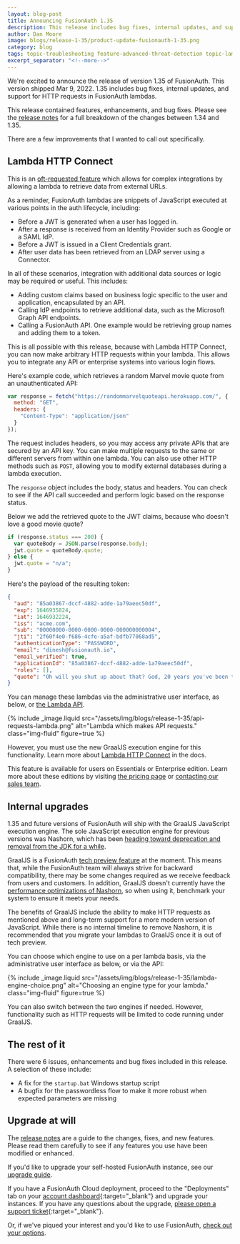 ```yaml
---
layout: blog-post
title: Announcing FusionAuth 1.35
description: This release includes bug fixes, internal updates, and support for HTTP requests in FusionAuth lambdas.
author: Dan Moore
image: blogs/release-1-35/product-update-fusionauth-1-35.png
category: blog
tags: topic-troubleshooting feature-advanced-threat-detection topic-lambda
excerpt_separator: "<!--more-->"
---
```


We're excited to announce the release of version 1.35 of FusionAuth. This version shipped Mar 9, 2022. 1.35 includes bug fixes, internal updates, and support for HTTP requests in FusionAuth lambdas.

<!--more-->

This release contained features, enhancements, and bug fixes. Please see the [release notes](/docs/v1/tech/release-notes#version-1-35-0) for a full breakdown of the changes between 1.34 and 1.35. 

There are a few improvements that I wanted to call out specifically.

## Lambda HTTP Connect

This is an [oft-requested feature](https://github.com/FusionAuth/fusionauth-issues/issues/267) which allows for complex integrations by allowing a lambda to retrieve data from external URLs.

As a reminder, FusionAuth lambdas are snippets of JavaScript executed at various points in the auth lifecycle, including:

* Before a JWT is generated when a user has logged in.
* After a response is received from an Identity Provider such as Google or a SAML IdP.
* Before a JWT is issued in a Client Credentials grant.
* After user data has been retrieved from an LDAP server using a Connector.

In all of these scenarios, integration with additional data sources or logic may be required or useful. This includes:

* Adding custom claims based on business logic specific to the user and application, encapsulated by an API.
* Calling IdP endpoints to retrieve additional data, such as the Microsoft Graph API endpoints.
* Calling a FusionAuth API. One example would be retrieving group names and adding them to a token.

This is all possible with this release, because with Lambda HTTP Connect, you can now make arbitrary HTTP requests within your lambda. This allows you to integrate any API or enterprise systems into various login flows.

Here's example code, which retrieves a random Marvel movie quote from an unauthenticated API:

```javascript
var response = fetch("https://randommarvelquoteapi.herokuapp.com/", {
  method: "GET",
  headers: {
    "Content-Type": "application/json"
  }
});
```

The request includes headers, so you may access any private APIs that are secured by an API key. You can make multiple requests to the same or different servers from within one lambda. You can also use other HTTP methods such as `POST`, allowing you to modify external databases during a lambda execution.

The `response` object includes the body, status and headers. You can check to see if the API call succeeded and perform logic based on the response status. 

Below we add the retrieved quote to the JWT claims, because who doesn't love a good movie quote?

```javascript
if (response.status === 200) {
  var quoteBody = JSON.parse(response.body);
  jwt.quote = quoteBody.quote;
} else {
  jwt.quote = "n/a";
}
```

Here's the payload of the resulting token:

```json
{
  "aud": "85a03867-dccf-4882-adde-1a79aeec50df",
  "exp": 1646935824,
  "iat": 1646932224,
  "iss": "acme.com",
  "sub": "00000000-0000-0000-0000-000000000004",
  "jti": "2f60f4e0-f686-4cfe-a5af-bdfb77068ad5",
  "authenticationType": "PASSWORD",
  "email": "dinesh@fusionauth.io",
  "email_verified": true,
  "applicationId": "85a03867-dccf-4882-adde-1a79aeec50df",
  "roles": [],
  "quote": "Oh will you shut up about that? God, 20 years you've been throwing that in my face. Like it's some great thing, not eating me. Normal people don't even think about eating someone else, much less, that person having to be grateful for it."
}
```

You can manage these lambdas via the administrative user interface, as below, or [the Lambda API](/docs/v1/tech/apis/lambdas).

{% include _image.liquid src="/assets/img/blogs/release-1-35/api-requests-lambda.png" alt="Lambda which makes API requests." class="img-fluid" figure=true %}

However, you must use the new GraalJS execution engine for this functionality. Learn more about [Lambda HTTP Connect](/docs/v1/tech/lambdas/) in the docs.

This feature is available for users on Essentials or Enterprise edition. Learn more about these editions by visiting [the pricing page](/pricing) or [contacting our sales team](/contact).

## Internal upgrades

1.35 and future versions of FusionAuth will ship with the GraalJS JavaScript execution engine. The sole JavaScript execution engine for previous versions was Nashorn, which has been [heading toward deprecation and removal from the JDK for a while](https://openjdk.java.net/jeps/335).

GraalJS is a FusionAuth [tech preview feature](/docs/v1/tech/core-concepts/roadmap#tech-preview-features) at the moment. This means that, while the FusionAuth team will always strive for backward compatibility, there may be some changes required as we receive feedback from users and customers. In addition, GraalJS doesn't currently have the [performance optimizations of Nashorn](https://github.com/FusionAuth/fusionauth-issues/issues/571#issuecomment-1061614065), so when using it, benchmark your system to ensure it meets your needs.

The benefits of GraalJS include the ability to make HTTP requests as mentioned above and long-term support for a more modern version of JavaScript. While there is no internal timeline to remove Nashorn, it is recommended that you migrate your lambdas to GraalJS once it is out of tech preview.

You can choose which engine to use on a per lambda basis, via the administrative user interface as below, or via the API:

{% include _image.liquid src="/assets/img/blogs/release-1-35/lambda-engine-choice.png" alt="Choosing an engine type for your lambda." class="img-fluid" figure=true %}

You can also switch between the two engines if needed. However, functionality such as HTTP requests will be limited to code running under GraalJS.

## The rest of it

There were 6 issues, enhancements and bug fixes included in this release. A selection of these include:

* A fix for the `startup.bat` Windows startup script
* A bugfix for the passwordless flow to make it more robust when expected parameters are missing

## Upgrade at will

The [release notes](/docs/v1/tech/release-notes#version-1-35-0) are a guide to the changes, fixes, and new features. Please read them carefully to see if any features you use have been modified or enhanced.

If you'd like to upgrade your self-hosted FusionAuth instance, see our [upgrade guide](/docs/v1/tech/admin-guide/upgrade). 

If you have a FusionAuth Cloud deployment, proceed to the "Deployments" tab on your [account dashboard](https://account.fusionauth.io/account/deployment/){:target="_blank"} and upgrade your instances. If you have any questions about the upgrade, [please open a support ticket](https://account.fusionauth.io/account/support/){:target="_blank"}.

Or, if we've piqued your interest and you'd like to use FusionAuth, [check out your options](/pricing).
